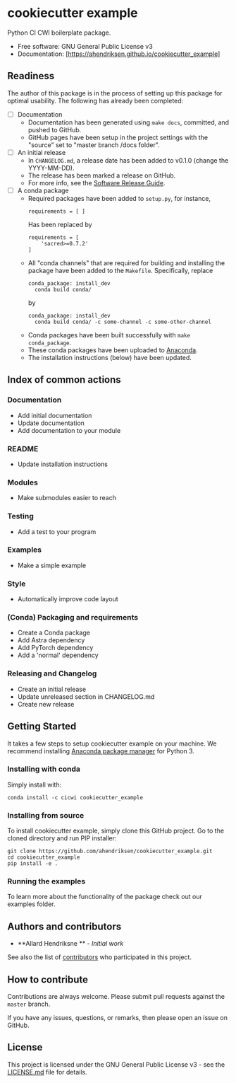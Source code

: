 # cookiecutter example

Python CI CWI boilerplate package.


* Free software: GNU General Public License v3
* Documentation: [https://ahendriksen.github.io/cookiecutter_example]


## Readiness

The author of this package is in the process of setting up this
package for optimal usability. The following has already been completed:

- [ ] Documentation
    - Documentation has been generated using `make docs`, committed,
        and pushed to GitHub.
	- GitHub pages have been setup in the project settings
	  with the "source" set to "master branch /docs folder".
- [ ] An initial release
	- In `CHANGELOG.md`, a release date has been added to v0.1.0 (change the YYYY-MM-DD).
	- The release has been marked a release on GitHub.
	- For more info, see the [Software Release Guide](https://cicwi.github.io/software-guidelines/software-release-guide).
- [ ] A conda package
	- Required packages have been added to `setup.py`, for instance,
	  ```
	  requirements = [ ]
	  ```
	  Has been replaced by
	  ```
	  requirements = [
	      'sacred>=0.7.2'
      ]
      ```
	- All "conda channels" that are required for building and
      installing the package have been added to the
      `Makefile`. Specifically, replace
	  ```
      conda_package: install_dev
      	conda build conda/
      ```
	  by
	  ```
      conda_package: install_dev
      	conda build conda/ -c some-channel -c some-other-channel
      ```
    - Conda packages have been built successfully with `make conda_package`.
	- These conda packages have been uploaded to [Anaconda](https://anaconda.org).
	- The installation instructions (below) have been updated.

## Index of common actions
### Documentation
- Add initial documentation
- Update documentation
- Add documentation to your module
### README
- Update installation instructions
### Modules
- Make submodules easier to reach
### Testing
- Add a test to your program
### Examples
- Make a simple example
### Style
- Automatically improve code layout
### (Conda) Packaging and requirements
- Create a Conda package
- Add Astra dependency
- Add PyTorch dependency
- Add a 'normal' dependency
### Releasing and Changelog
- Create an initial release
- Update unreleased section in CHANGELOG.md
- Create new release

## Getting Started

It takes a few steps to setup cookiecutter example on your
machine. We recommend installing
[Anaconda package manager](https://www.anaconda.com/download/) for
Python 3.

### Installing with conda

Simply install with:
```
conda install -c cicwi cookiecutter_example
```

### Installing from source

To install cookiecutter example, simply clone this GitHub
project. Go to the cloned directory and run PIP installer:
```
git clone https://github.com/ahendriksen/cookiecutter_example.git
cd cookiecutter_example
pip install -e .
```

### Running the examples

To learn more about the functionality of the package check out our
examples folder.

## Authors and contributors

* **Allard Hendriksne ** - *Initial work*

See also the list of [contributors](https://github.com/ahendriksen/cookiecutter_example/contributors) who participated in this project.

## How to contribute

Contributions are always welcome. Please submit pull requests against the `master` branch.

If you have any issues, questions, or remarks, then please open an issue on GitHub.

## License

This project is licensed under the GNU General Public License v3 - see the [LICENSE.md](LICENSE.md) file for details.

